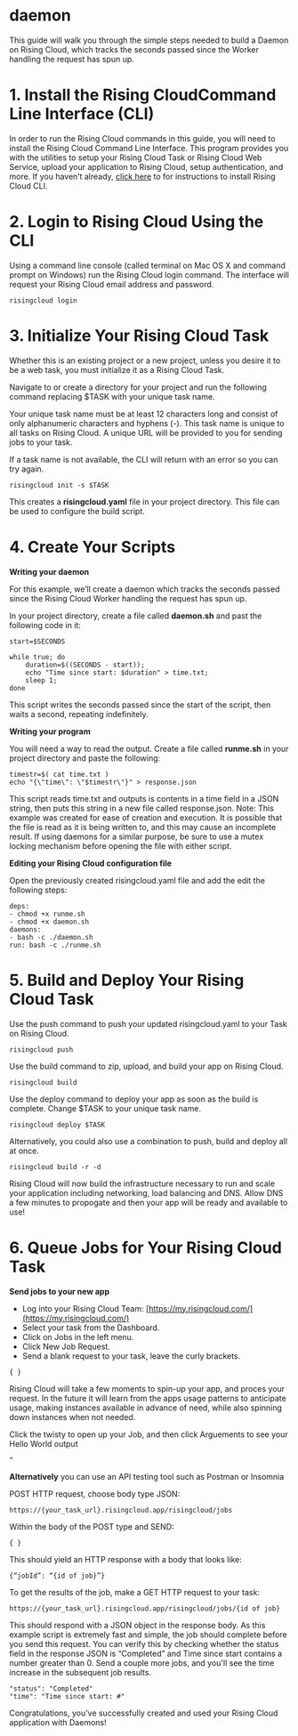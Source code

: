 # daemon
This guide will walk you through the simple steps needed to build a Daemon on Rising Cloud, which tracks the seconds passed since the Worker handling the request has spun up.

# 1. Install the Rising CloudCommand Line Interface (CLI)
In order to run the Rising Cloud commands in this guide, you will need to install the Rising Cloud Command Line Interface. This program provides you with the utilities to setup your Rising Cloud Task or Rising Cloud Web Service, upload your application to Rising Cloud, setup authentication, and more. If you haven’t already, [click here](/docs/install) to for instructions to install Rising Cloud CLI.

# 2. Login to Rising Cloud Using the CLI
Using a command line console (called terminal on Mac OS X and command prompt on Windows) run the Rising Cloud login command. The interface will request your Rising Cloud email address and password.

```risingcloud login```

# 3. Initialize Your Rising Cloud Task

Whether this is an existing project or a new project, unless you desire it to be a web task, you must initialize it as a Rising Cloud Task.

Navigate to or create a directory for your project and run the following command replacing $TASK with your unique task name.

Your unique task name must be at least 12 characters long and consist of only alphanumeric characters and hyphens (-). This task name is unique to all tasks on Rising Cloud. A unique URL will be provided to you for sending jobs to your task.

If a task name is not available, the CLI will return with an error so you can try again.

```risingcloud init -s $TASK```

This creates a **risingcloud.yaml** file in your project directory. This file can be used to configure the build script.

# 4. Create Your Scripts

**Writing your daemon**

For this example, we’ll create a daemon which tracks the seconds passed since the Rising Cloud Worker handling the request has spun up. 

In your project directory, create a file called **daemon.sh** and past the following code in it:

```
start=$SECONDS

while true; do
    duration=$((SECONDS - start));
    echo "Time since start: $duration" > time.txt;
    sleep 1;
done
```

This script writes the seconds passed since the start of the script, then waits a second, repeating indefinitely.

**Writing your program**

You will need a way to read the output. Create a file called **runme.sh** in your project directory and paste the following:

```
timestr=$( cat time.txt )
echo "{\"time\": \"$timestr\"}" > response.json
```

This script reads time.txt and outputs is contents in a time field in a JSON string, then puts this string in a new file called response.json. Note: This example was created for ease of creation and execution. It is possible that the file is read as it is being written to, and this may cause an incomplete result. If using daemons for a similar purpose, be sure to use a mutex locking mechanism before opening the file with either script.

**Editing your Rising Cloud configuration file**

Open the previously created risingcloud.yaml file and add the edit the following steps:
```
deps: 
- chmod +x runme.sh
- chmod +x daemon.sh
daemons: 
- bash -c ./daemon.sh
run: bash -c ./runme.sh
```

# 5. Build and Deploy Your Rising Cloud Task

Use the push command to push your updated risingcloud.yaml to your Task on Rising Cloud.

```risingcloud push```

Use the build command to zip, upload, and build your app on Rising Cloud.

```risingcloud build```

Use the deploy command to deploy your app as soon as the build is complete.  Change $TASK to your unique task name.

```risingcloud deploy $TASK```

Alternatively, you could also use a combination to push, build and deploy all at once.

```risingcloud build -r -d```

Rising Cloud will now build the infrastructure necessary to run and scale your application including networking, load balancing and DNS.  Allow DNS a few minutes to propogate and then your app will be ready and available to use!

# 6. Queue Jobs for Your Rising Cloud Task

**Send jobs to your new app**

- Log into your Rising Cloud Team: <u>[https://my.risingcloud.com/](https://my.risingcloud.com/)</u>
- Select your task from the Dashboard.
- Click on Jobs in the left menu.
- Click New Job Request.  
- Send a blank request to your task, leave the curly brackets.

```{ }```

Rising Cloud will take a few moments to spin-up your app, and proces your request.  In the future it will learn from the apps usage patterns to anticipate usage, making instances available in advance of need, while also spinning down instances when not needed.  

Click the twisty to open up your Job, and then click Arguements to see your Hello World output

```^```

**Alternatively** you can use an API testing tool such as Postman or Insomnia

POST HTTP request, choose body type JSON:

```https://{your_task_url}.risingcloud.app/risingcloud/jobs```

Within the body of the POST type and SEND: 

```{ }```

This should yield an HTTP response with a body that looks like:

```{“jobId”: “{id of job}”}```

To get the results of the job, make a GET HTTP request to your task:

```https://{your_task_url}.risingcloud.app/risingcloud/jobs/{id of job}```

This should respond with a JSON object in the response body. As this example script is extremely fast and simple, the job should complete before you send this request. You can verify this by checking whether the status field in the response JSON is “Completed” and Time since start contains a number greater than 0.  Send a couple more jobs, and you'll see the time increase in the subsequent job results.

```	
"status": "Completed"
"time": "Time since start: #"
```

Congratulations, you’ve successfully created and used your Rising Cloud application with Daemons!

